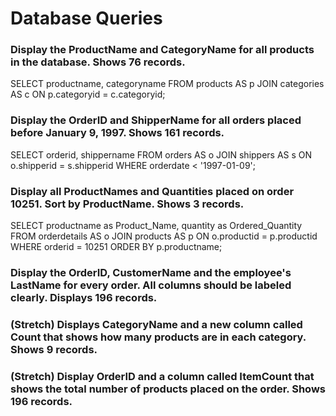 # Database Queries

### Display the ProductName and CategoryName for all products in the database. Shows 76 records.

SELECT productname, categoryname FROM products AS p
JOIN categories AS c ON p.categoryid = c.categoryid;

### Display the OrderID and ShipperName for all orders placed before January 9, 1997. Shows 161 records.

SELECT orderid, shippername FROM orders AS o
JOIN shippers AS s ON o.shipperid = s.shipperid
WHERE orderdate < '1997-01-09';

### Display all ProductNames and Quantities placed on order 10251. Sort by ProductName. Shows 3 records.

SELECT productname as Product_Name, quantity as Ordered_Quantity 
FROM orderdetails AS o
JOIN products AS p ON o.productid = p.productid
WHERE orderid = 10251
ORDER BY p.productname;

### Display the OrderID, CustomerName and the employee's LastName for every order. All columns should be labeled clearly. Displays 196 records.

### (Stretch)  Displays CategoryName and a new column called Count that shows how many products are in each category. Shows 9 records.

### (Stretch) Display OrderID and a  column called ItemCount that shows the total number of products placed on the order. Shows 196 records. 